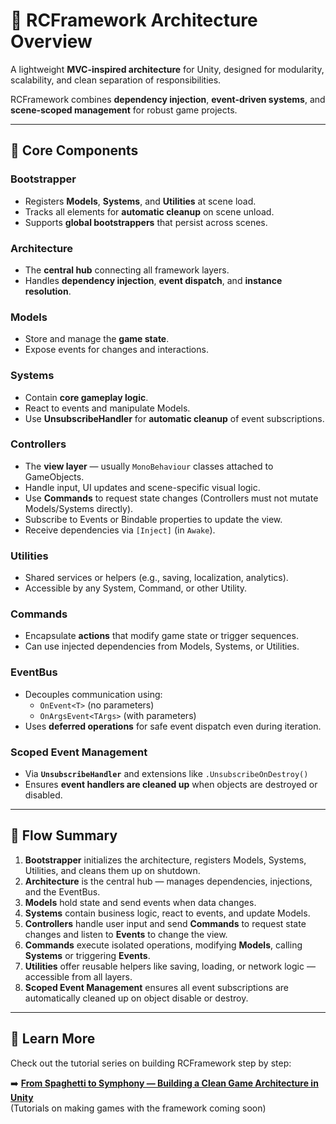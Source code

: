 # 🧱 RCFramework Architecture Overview

A lightweight **MVC-inspired architecture** for Unity, designed for modularity, scalability, and clean separation of responsibilities.

RCFramework combines **dependency injection**, **event-driven systems**, and **scene-scoped management** for robust game projects.

---

## 🧩 Core Components

### **Bootstrapper**
- Registers **Models**, **Systems**, and **Utilities** at scene load.  
- Tracks all elements for **automatic cleanup** on scene unload.  
- Supports **global bootstrappers** that persist across scenes.

### **Architecture**
- The **central hub** connecting all framework layers.  
- Handles **dependency injection**, **event dispatch**, and **instance resolution**.

### **Models**
- Store and manage the **game state**.  
- Expose events for changes and interactions.

### **Systems**
- Contain **core gameplay logic**.  
- React to events and manipulate Models.  
- Use **UnsubscribeHandler** for **automatic cleanup** of event subscriptions.

### **Controllers**
- The **view layer** — usually `MonoBehaviour` classes attached to GameObjects.  
- Handle input, UI updates and scene-specific visual logic.  
- Use **Commands** to request state changes (Controllers must not mutate Models/Systems directly).  
- Subscribe to Events or Bindable properties to update the view.  
- Receive dependencies via `[Inject]` (in `Awake`).

### **Utilities**
- Shared services or helpers (e.g., saving, localization, analytics).  
- Accessible by any System, Command, or other Utility.

### **Commands**
- Encapsulate **actions** that modify game state or trigger sequences.  
- Can use injected dependencies from Models, Systems, or Utilities.

### **EventBus**
- Decouples communication using:
  - `OnEvent<T>` (no parameters)
  - `OnArgsEvent<TArgs>` (with parameters)
- Uses **deferred operations** for safe event dispatch even during iteration.

### **Scoped Event Management**
- Via **`UnsubscribeHandler`** and extensions like `.UnsubscribeOnDestroy()`  
- Ensures **event handlers are cleaned up** when objects are destroyed or disabled.

---

## 🧭 Flow Summary

1. **Bootstrapper** initializes the architecture, registers Models, Systems, Utilities, and cleans them up on shutdown.  
2. **Architecture** is the central hub — manages dependencies, injections, and the EventBus.  
3. **Models** hold state and send events when data changes.  
4. **Systems** contain business logic, react to events, and update Models.  
5. **Controllers** handle user input and send **Commands** to request state changes and listen to **Events** to change the view.  
6. **Commands** execute isolated operations, modifying **Models**, calling **Systems** or triggering **Events**.  
7. **Utilities** offer reusable helpers like saving, loading, or network logic — accessible from all layers.  
8. **Scoped Event Management** ensures all event subscriptions are automatically cleaned up on object disable or destroy.

---

## 📖 Learn More

Check out the tutorial series on building RCFramework step by step:

➡️ **[From Spaghetti to Symphony — Building a Clean Game Architecture in Unity](https://rabcat.hashnode.dev/from-spaghetti-to-symphony-building-a-clean-game-architecture-in-unity)**  
(Tutorials on making games with the framework coming soon)
